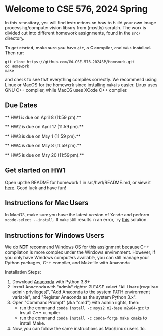 # Welcome to CSE 576, 2024 Spring

In this repository, you will find instructions on how to build your own image processing/computer vision library from (mostly) scratch. The work is divided out into different homework assignments, found in the `src/` directory.

To get started, make sure you have `git`, a C compiler, and `make` installed. Then run:

```
git clone https://github.com/UW-CSE-576-2024SP/Homework.git
cd Homework
make
```

and check to see that everything compiles correctly. We recommend using Linux or MacOS for the homework since installing `make` is easier. Linux uses GNU C++ compiler, while MacOS uses XCode C++ compiler. 

## Due Dates
** HW1 is due on April 8 (11:59 pm).**

** HW2 is due on April 17 (11:59 pm).**

** HW3 is due on May 1 (11:59 pm).**

** HW4 is due on May 8 (11:59 pm).**

** HW5 is due on May 20 (11:59 pm).**

## Get started on HW1

Open up the README for homework 1 in src/hw1/README.md, or view it [here](src/hw1/README.md). Good luck and have fun!

## Instructions for Mac Users
In MacOS, make sure you have the latest version of Xcode and perform `xcode-select --install`. 
If `make` still results in an error, try [this](https://github.com/frida/frida/issues/338#issuecomment-426777849) solution.

## Instructions for Windows Users
We do **NOT** recommend Windows OS for this assignment because C++ compilation is more complex under the Windows environment. However, if you only have Windows computers available, you can still manage your Python packages, C++ compiler, and Makefile with Anaconda.

Installation Steps:
1. Download [Anaconda](https://www.anaconda.com/distribution/) with Python 3.8+
2. Install Anaconda with "admin" rights: PLEASE select "All Users (requires admin privileges)", "Add Anaconda to the system PATH environment variable", and "Register Anaconda as the system Python 3.x".
3. Open "Command Prompt" (aka "cmd") with admin rights, then:
    - run the command `conda install -c msys2 m2-base m2w64-gcc` to install C++ compiler 
    - run the command `conda install -c conda-forge make cmake` to install Make.
6. Now, you can follow the same instructions as Mac/Linux users do. 


